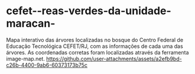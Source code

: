 # cefet--reas-verdes-da-unidade-maracan-
Mapa interativo das árvores localizadas no bosque do Centro Federal de Educação Tecnológica CEFET/RJ, com as informações de cada uma das árvores.
As coordenadas corretas foram localizadas através da ferramenta image-map.net.
https://github.com/user-attachments/assets/a2efb9bd-c26b-4400-9ab6-60373173b75c

